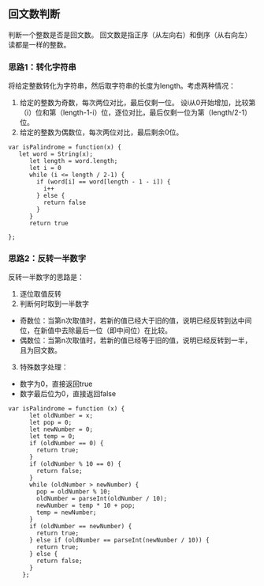 ## 回文数判断

判断一个整数是否是回文数。
回文数是指正序（从左向右）和倒序（从右向左）读都是一样的整数。

### 思路1：转化字符串
将给定整数转化为字符串，然后取字符串的长度为length。考虑两种情况：
1. 给定的整数为奇数，每次两位对比，最后仅剩一位。
设i从0开始增加，比较第（i）位和第（length-1-i）位，逐位对比，最后仅剩一位为第（length/2-1）位。
2. 给定的整数为偶数位，每次两位对比，最后剩余0位。

```
var isPalindrome = function(x) {
   let word = String(x);
      let length = word.length;
      let i = 0
      while (i <= length / 2-1) {
        if (word[i] == word[length - 1 - i]) {
          i++
        } else {
          return false
        }
      }
      return true
    
};
```

### 思路2：反转一半数字
反转一半数字的思路是：
1. 逐位取值反转
2. 判断何时取到一半数字
 - 奇数位：当第n次取值时，若新的值已经大于旧的值，说明已经反转到达中间位，在新值中去除最后一位（即中间位）在比较。
 - 偶数位：当第n次取值时，若新的值已经等于旧的值，说明已经反转到一半，且为回文数。
3. 特殊数字处理：
 - 数字为0，直接返回true
 - 数字最后位为0，直接返回false

```
var isPalindrome = function (x) {
      let oldNumber = x;
      let pop = 0;
      let newNumber = 0;
      let temp = 0;
      if (oldNumber == 0) {
        return true;
      }
      if (oldNumber % 10 == 0) {
        return false;
      }
      while (oldNumber > newNumber) {
        pop = oldNumber % 10;
        oldNumber = parseInt(oldNumber / 10);
        newNumber = temp * 10 + pop;
        temp = newNumber;
      }
      if (oldNumber == newNumber) {
        return true;
      } else if (oldNumber == parseInt(newNumber / 10)) {
        return true;
      } else {
        return false;
      }
    };
```